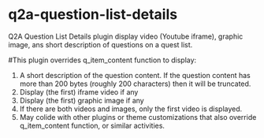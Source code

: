 # q2a-question-list-details
Q2A Question List Details plugin display video (Youtube iframe), graphic image, ans short description of questions on a quest list.

#This plugin overrides q_item_content function to display:

1. A short description of the question content. If the question content has more than 200 bytes (roughly 200 characters) then it will be truncated.
2. Display (the first) iframe video if any
3. Display (the first) graphic image if any
4. If there are both videos and images, only the first video is displayed.
5. May colide with other plugins or theme customizations that also override q_item_content function, or similar activities.
